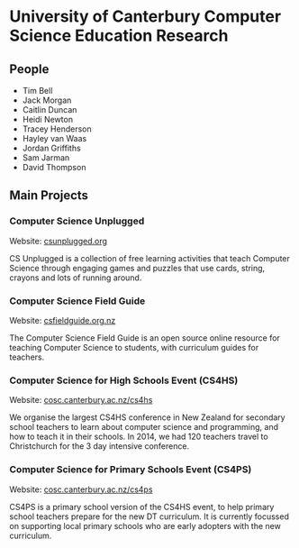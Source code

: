 # University of Canterbury Computer Science Education Research

## People

- Tim Bell
- Jack Morgan
- Caitlin Duncan
- Heidi Newton
- Tracey Henderson
- Hayley van Waas
- Jordan Griffiths
- Sam Jarman
- David Thompson
 
## Main Projects

### Computer Science Unplugged

Website: [csunplugged.org](http://csunplugged.org/)  

CS Unplugged is a collection of free learning activities that teach Computer Science through engaging games and puzzles that use cards, string, crayons and lots of running around.

### Computer Science Field Guide

Website: [csfieldguide.org.nz](http://csfieldguide.org.nz/)  

The Computer Science Field Guide is an open source online resource for teaching Computer Science to students, with curriculum guides for teachers.

### Computer Science for High Schools Event (CS4HS)

Website: [cosc.canterbury.ac.nz/cs4hs](http://www.cosc.canterbury.ac.nz/cs4hs)  

We organise the largest CS4HS conference in New Zealand for secondary school teachers to learn about computer science and programming, and how to teach it in their schools. In 2014, we had 120 teachers travel to Christchurch for the 3 day intensive conference.

### Computer Science for Primary Schools Event (CS4PS)

Website: [cosc.canterbury.ac.nz/cs4ps](http://www.cosc.canterbury.ac.nz/cs4ps)  

CS4PS is a primary school version of the CS4HS event, to help primary school teachers prepare for the new DT curriculum. It is currently focussed on supporting local primary schools who are early adopters with the new curriculum.
